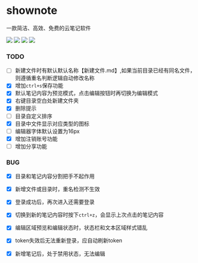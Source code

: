 # shownote
一款简洁、高效、免费的云笔记软件

<div align=left>
<img src="https://github.com/viodo/shownote/workflows/build/badge.svg"/>
<img src="https://img.shields.io/badge/golang-1.15-blue"/>
<img src="https://img.shields.io/badge/gin-1.7.2-lightBlue"/>
<img src="https://img.shields.io/badge/vue-3.0.5-brightgreen"/>
</div>

### TODO

- [ ] 新建文件时有默认默认名称【新建文件.md】,如果当前目录已经有同名文件，则遵循重名判断逻辑自动修改名称
- [x] 增加`ctrl+s`保存功能
- [x] 默认笔记内容为预览模式，点击编辑按钮时再切换为编辑模式
- [x] 右键目录空白处新建文件夹
- [x] 删除提示
- [ ] 目录自定义排序
- [x] 目录中文件显示对应类型的图标
- [ ] 编辑器字体默认设置为16px
- [x] 增加注销账号功能
- [ ] 增加分享功能

### BUG

- [x] 目录和笔记内容分割把手不起作用
- [x] 新增文件或目录时，重名检测不生效
- [x] 登录成功后，再次进入还需要登录
- [x] 切换到新的笔记内容时按下`ctrl+z`，会显示上次点击的笔记内容
- [x] 编辑区域预览和编辑状态时，状态栏和文本区域样式错乱
- [x] token失效后无法重新登录，应自动刷新token
- [x] 新增笔记后，处于禁用状态，无法编辑

